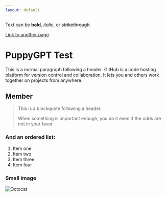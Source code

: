 ```yaml
---
layout: default
---
```


Text can be **bold**, _italic_, or ~~strikethrough~~.

[Link to another page](./another-page.html).


# PuppyGPT Test

This is a normal paragraph following a header. GitHub is a code hosting platform for version control and collaboration. It lets you and others work together on projects from anywhere.

## Member

> This is a blockquote following a header.
>
> When something is important enough, you do it even if the odds are not in your favor.

### And an ordered list:

1.  Item one
1.  Item two
1.  Item three
1.  Item four


### Small image

![Octocat](https://github.githubassets.com/images/icons/emoji/octocat.png)